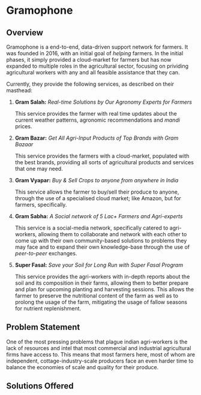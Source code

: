 # Gramophone


## Overview
Gramophone is a end-to-end, data-driven support network for farmers. It was founded in 2016, with an initial goal of _helping_ farmers. In the initial phases, it simply provided a cloud-market for farmers but has now expanded to multiple roles in the agricultural sector, focusing on prividing agricultural workers with any and all feasible assistance that they can.

Currently, they provide the following services, as described on their masthead:

1. __Gram Salah:__ _Real-time Solutions by Our Agronomy Experts for Farmers_
    
    This service provides the farmer with real time updates about the current weather patterns, agronomic recommendations and _mandi_ prices.
2. __Gram Bazar:__ _Get All Agri-Input Products of Top Brands with Gram Bazaar_

    This service provides the farmers with a cloud-market, populated with the best brands, providing all sorts of agricultural products and services that one may need.
3. __Gram Vyapar:__ _Buy & Sell Crops to anyone from anywhere in India_

    This service allows the farmer to buy/sell their produce to anyone, through the use of a specialised cloud market; like Amazon, but for farmers, specifically.
4. __Gram Sabha:__ _A Social network of 5 Lac+ Farmers and Agri-experts_

    This service is a social-media network, specifically catered to agri-workers, allowing them to collaborate and network with each other to come up with their own community-based solutions to problems they may face and to expand their own knowledge-base through the use of _peer-to-peer_ exchanges.
5. __Super Fasal:__ _Save your Soil for Long Run with Super Fasal Program_

    This service provides the agri-workers with in-depth reports about the soil and its composition in their farms, allowing them to better prepare and plan for upcoming planting and harvesting sessions. This allows the farmer to preserve the nutritional content of the farm as well as to prolong the usage of the farm, mitigating the usage of fallow seasons for nutrient replenishment.

## Problem Statement

One of the most pressing problems that plague indian agri-workers is the lack of resources and intel that most commercial and industrial agricultural firms have access to. 
This means that most farmers here, most of whom are independent, cottage-industry-scale producers face an even harder time to balance the economies of scale and quality for their produce.

## Solutions Offered

